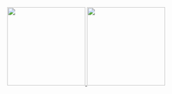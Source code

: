 <div>
<a href="https://github.com/pollymsr">
<img loading="lazy" height="180em" src="https://github-readme-stats.vercel.app/api/top-langs/?username=pollymsr&layout=compact&langs_count=7&theme=dracula"/>
<img loading="lazy" height="180em" src="https://github-readme-stats.vercel.app/api?username=pollymsr&show_icons=true&theme=dracula&include_all_commits=true&count_private=true"/>
</div>

